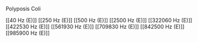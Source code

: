 Polyposis Coli

[[40 Hz (E)]]
[[250 Hz (E)]]
[[500 Hz (E)]]
[[2500 Hz (E)]]
[[322060 Hz (E)]]
[[422530 Hz (E)]]
[[561930 Hz (E)]]
[[709830 Hz (E)]]
[[842500 Hz (E)]]
[[985900 Hz (E)]]